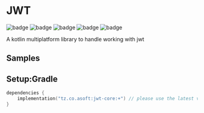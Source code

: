 # JWT
![badge][badge-maven] ![badge][badge-mpp] ![badge][badge-android] ![badge][badge-js] ![badge][badge-jvm]

A kotlin multiplatform library to handle working with jwt

## Samples

## Setup:Gradle
```kotlin
dependencies {
    implementation("tz.co.asoft:jwt-core:+") // please use the latest version possible
}
```

[badge-maven]: https://img.shields.io/maven-central/v/tz.co.asoft/test/1.0.1?style=flat
[badge-mpp]: https://img.shields.io/badge/kotlin-multiplatform-blue?style=flat
[badge-android]: http://img.shields.io/badge/platform-android-brightgreen.svg?style=flat
[badge-js]: http://img.shields.io/badge/platform-js-yellow.svg?style=flat
[badge-jvm]: http://img.shields.io/badge/platform-jvm-orange.svg?style=flat

